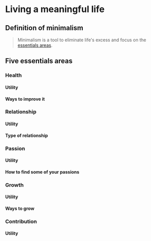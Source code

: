 # Living a meaningful life

## Definition of minimalism
> Minimalism is a tool to eliminate life's excess and focus on the [essentials areas](#five-essentials-areas).

## Five essentials areas

### Health

#### Utility

#### Ways to improve it


### Relationship

#### Utility

#### Type of relationship


### Passion

#### Utility

#### How to find some of your passions

### Growth

#### Utility

#### Ways to grow


### Contribution

#### Utility
